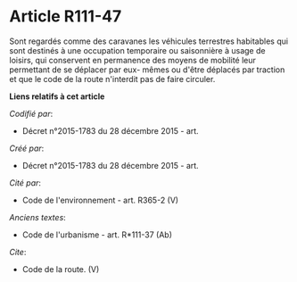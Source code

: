 # Article R111-47

Sont regardés comme des caravanes les véhicules terrestres habitables qui sont destinés à une occupation temporaire ou
saisonnière à usage de loisirs, qui conservent en permanence des moyens de mobilité leur permettant de se déplacer par eux-
mêmes ou d'être déplacés par traction et que le code de la route n'interdit pas de faire circuler.

**Liens relatifs à cet article**

_Codifié par_:

  - Décret n°2015-1783 du 28 décembre 2015 - art.

_Créé par_:

  - Décret n°2015-1783 du 28 décembre 2015 - art.

_Cité par_:

  - Code de l'environnement - art. R365-2 (V)

_Anciens textes_:

  - Code de l'urbanisme - art. R*111-37 (Ab)

_Cite_:

  - Code de la route. (V)
